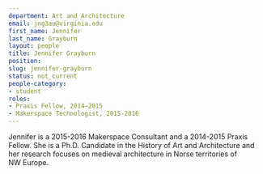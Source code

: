 ```yaml
---
department: Art and Architecture
email: jng3au@virginia.edu
first_name: Jennifer
last_name: Grayburn
layout: people
title: Jennifer Grayburn
position:
slug: jennifer-grayburn
status: not_current
people-category:
- student
roles:
- Praxis Fellow, 2014–2015
- Makerspace Technologist, 2015-2016
---
```


Jennifer is a 2015-2016 Makerspace Consultant and a 2014-2015 Praxis Fellow. She is a Ph.D. Candidate in the History of Art and Architecture and her research focuses on medieval architecture in Norse territories of NW Europe.
